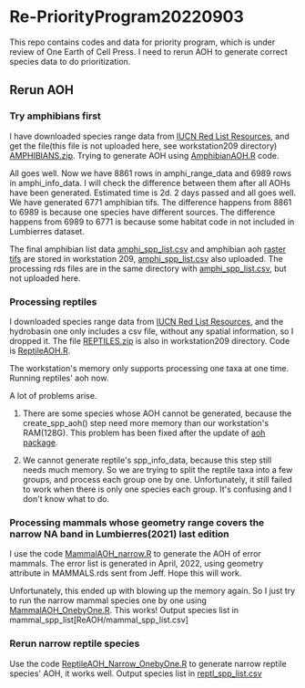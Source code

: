 # Re-PriorityProgram20220903
This repo contains codes and data for priority program, which is under review of One Earth of Cell Press. I need to rerun AOH to generate correct species data to do prioritization.

## Rerun AOH
### Try amphibians first
I have downloaded species range data from [IUCN Red List Resources](https://www.iucnredlist.org/resources/spatial-data-download), and get the file(this file is not uploaded here, see workstation209 directory) [AMPHIBIANS.zip](ReAOH/AMPHIBIANS.zip). Trying to generate AOH using [AmphibianAOH.R](ReAOH/AmphibianAOH.R) code.

All goes well. Now we have 8861 rows in amphi_range_data and 6989 rows in amphi_info_data. I will check the difference between them after all AOHs have been generated. Estimated time is 2d.
2 days passed and all goes well. We have generated 6771 amphibian tifs. The difference happens from 8861 to 6989 is because one species have different sources. The difference happens from 6989 to 6771 is because some habitat code in not included in Lumbierres dataset.

The final amphibian list data [amphi_spp_list.csv](ReAOH/amphi_spp_list.csv) and amphibian aoh [raster tifs](ReAOH/AMPHIBIANS/520_1.tif) are stored in workstation 209, [amphi_spp_list.csv](ReAOH/amphi_spp_list.csv) also uploaded. The processing rds files are in the same directory with [amphi_spp_list.csv](ReAOH/amphi_spp_list.csv), but not uploaded here.

### Processing reptiles
I downloaded species range data from [IUCN Red List Resources](https://www.iucnredlist.org/resources/spatial-data-download), and the hydrobasin one only includes a csv file, without any spatial information, so I dropped it. The file [REPTILES.zip](ReAOH/REPTILES.zip) is also in workstation209 directory. Code is [ReptileAOH.R](ReAOH/ReptileAOH.R).

The workstation's memory only supports processing one taxa at one time. Running reptiles' aoh now.

A lot of problems arise.
1. There are some species whose AOH cannot be generated, because the create_spp_aoh() step need more memory than our workstation's RAM(128G). This problem has been fixed after the update of [aoh package](https://prioritizr.github.io/aoh/).

2. We cannot generate reptile's spp_info_data, because this step still needs much memory. So we are trying to split the reptile taxa into a few groups, and process each group one by one. Unfortunately, it still failed to work when there is only one species each group. It's confusing and I don't know what to do.

### Processing mammals whose geometry range covers the narrow NA band in Lumbierres(2021) last edition
I use the code [MammalAOH_narrow.R](ReAOH/MammalAOH_narrow.R) to generate the AOH of error mammals. The error list is generated in April, 2022, using geometry attribute in MAMMALS.rds sent from Jeff. Hope this will work.

Unfortunately, this ended up with blowing up the memory again. So I just try to run the narrow mammal species one by one using [MammalAOH_OnebyOne.R](ReAOH/MammalAOH_OnebyOne.R). This works! Output species list in mammal_spp_list[ReAOH/mammal_spp_list.csv]

### Rerun narrow reptile species
Use the code [ReptileAOH_Narrow_OnebyOne.R](ReAOH/ReptileAOH_Narrow_OnebyOne.R) to generate narrow reptile species' AOH, it works well. Output species list in [reptl_spp_list.csv](ReAOH/reptl_spp_list.csv)

